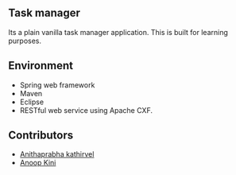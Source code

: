 Task manager
------------

Its a plain vanilla task manager application. This is built for learning purposes.

Environment
-----------

- Spring web framework
- Maven 
- Eclipse
- RESTful web service using Apache CXF. 


Contributors
------------

 - [Anithaprabha kathirvel](https://github.com/anithakathir)
 - [Anoop Kini](https://github.com/anoopkini)
